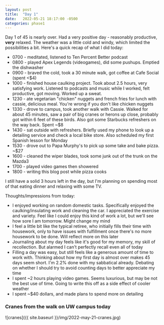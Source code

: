 ```yaml
---
layout: post
title:  "Day 1"
date:   2022-05-21 18:17:00 -0500
categories: phase1
---
```


Day 1 of 45 is nearly over. Had a very positive day - reasonably productive, **very** relaxed. The weather was a little cold and windy,
which limited the possibilities a bit. Here's a quick recap of what I did today:

* 0700 - meditated, listened to Ten Percent Better podcast
* 0800 - played Apex Legends (videogames), did some pushups. Emptied the dishwasher
* 0900 - braved the cold, took a 30 minute walk, got coffee at Cafe Social (spent \<$4)
* 1000 - finished house caulking project. Took about 2.5 hours, very satisfying work. Listened to podcasts and music while I worked, felt
productive, got moving. Worked up a sweat.
* 1230 - ate vegetarian "chicken" nuggets and french fries for lunch with cassie, delicious meal. You're wrong if you don't like chicken
nuggets
* 1330 - drove to campus, took another walk with Cassie. Walked for about 45 minutes, saw a pair of big cranes or herons up close, probably
got within 6 feet of these birds. Also got some Starbucks refreshers on the way back. Spent ~$8
* 1430 - sat outside with refreshers. Briefly used my phone to look up a detailing service and check a local bike store. Also scheduled my
first Spanish lesson for Monday
* 1530 - drove out to Papa Murphy's to pick up some take and bake pizza. ~$27
* 1600 - cleaned the wiper blades,  took some junk out of the trunk on the Mazda3
* 1700 - played video games then showered
* 1800 - writing this blog post while pizza cooks


I still have a solid 3 hours left in the day, but I'm planning on spending most of that eating dinner and relaxing with some TV. 

Thoughts/impressions from today:
* I enjoyed working on random domestic tasks. Specifically enjoyed the caulking/insulating work and cleaning the car. I appreciated the
exercise and variety. Feel like I could enjoy this kind of work a lot, but we'll see how sore I am tomorrow. Might change my mind
* I feel a little bit like the typical retiree, who initially fills their time with housework, only to have issues with fulfillment once
there's no more housework to be done. Will reflect more on this later
* Journaling about my day feels like it's good for my memory, my skill of recollection. But alarmed I can't perfectly recall even all of
today
* Filling a day was easy, but still feels like a generous amount of time to work with. Thinking about how my first day is almost over makes
45 days seem short. I'm 2.2% done with my sabbatical already. Debating on whether I should try to avoid counting days to better
appreciate my time
* I spent ~2 hours playing video games. Seems luxurious, but may be not the best use of time. Going to write this off as a side effect of
cooler weather
* I spent ~$40 dollars, and made plans to spend more on detailing


### Cranes from the walk on UW campus today

![cranes]({{ site.baseurl }}/img/2022-may-21-cranes.jpg)


